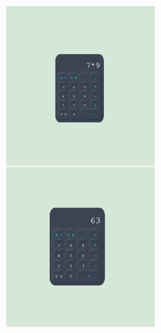<img src="screens/Screen1.png" alt="Aperçu" width="400"/>
<img src="screens/Screen2.png" alt="image" width="400"/>
